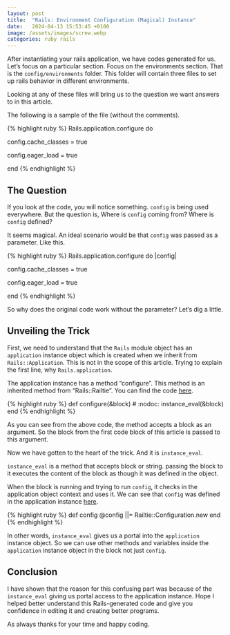 ```yaml
---
layout: post
title:  "Rails: Environment Configuration (Magical) Instance"
date:   2024-04-13 15:53:45 +0100
image: /assets/images/screw.webp
categories: ruby rails
---
```


After instantiating your rails application, we have codes generated for us. Let’s focus on a particular section. Focus on the environments section. That is the `config/environments` folder. This folder will contain three files to set up rails behavior in different environments.

Looking at any of these files will bring us to the question we want answers to in this article.

The following is a sample of the file (without the comments).

{% highlight ruby %}
Rails.application.configure do

  config.cache_classes = true

  config.eager_load = true

end
{% endhighlight %}

## The Question
If you look at the code, you will notice something. `config` is being used everywhere. But the question is, Where is `config` coming from? Where is `config` defined?

It seems magical. An ideal scenario would be that `config` was passed as a parameter. Like this.

{% highlight ruby %}
Rails.application.configure do |config|

  config.cache_classes = true

  config.eager_load = true

end
{% endhighlight %}

So why does the original code work without the parameter? Let’s dig a little.

## Unveiling the Trick
First, we need to understand that the `Rails` module object has an `application` instance object which is created when we inherit from `Rails::Application`. This is not in the scope of this article. Trying to explain the first line, why `Rails.application`.

The application instance has a method “configure”. This method is an inherited method from “Rails::Railtie”. You can find the code <a href="https://github.com/rails/rails/blob/92591ebd54e044ff3f3b9d802fe65f69cb7e34f2/railties/lib/rails/railtie.rb#L255" target="_blank">here</a>.

{% highlight ruby %}
def configure(&block) # :nodoc:
    instance_eval(&block)
end
{% endhighlight %}

As you can see from the above code, the method accepts a block as an argument. So the block from the first code block of this article is passed to this argument.

Now we have gotten to the heart of the trick. And it is `instance_eval`.

`instance_eval` is a method that accepts block or string. passing the block to it executes the content of the block as though it was defined in the object.

When the block is running and trying to run `config`, it checks in the application object context and uses it. We can see that `config` was defined in the application instance <a href="https://github.com/rails/rails/blob/92591ebd54e044ff3f3b9d802fe65f69cb7e34f2/railties/lib/rails/railtie.rb#L262C5-L264C8">here</a>.

{% highlight ruby %}
def config
    @config ||= Railtie::Configuration.new
end
{% endhighlight %}

In other words, `instance_eval` gives us a portal into the `application` instance object. So we can use other methods and variables inside the `application` instance object in the block not just `config`.

## Conclusion
I have shown that the reason for this confusing part was because of the `instance_eval` giving us portal access to the application instance. Hope I helped better understand this Rails-generated code and give you confidence in editing it and creating better programs.

As always thanks for your time and happy coding.